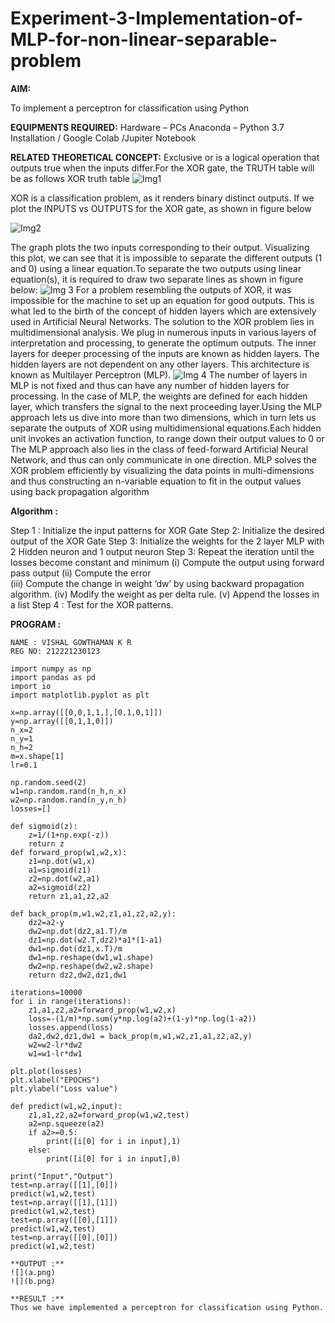 # Experiment-3-Implementation-of-MLP-for-non-linear-separable-problem
**AIM:**

To implement a perceptron for classification using Python

**EQUIPMENTS REQUIRED:**
Hardware – PCs
Anaconda – Python 3.7 Installation / Google Colab /Jupiter Notebook

**RELATED THEORETICAL CONCEPT:**
Exclusive or is a logical operation that outputs true when the inputs differ.For the XOR gate, the TRUTH table will be as follows
XOR truth table
![Img1](https://user-images.githubusercontent.com/112920679/195774720-35c2ed9d-d484-4485-b608-d809931a28f5.gif)

XOR is a classification problem, as it renders binary distinct outputs. If we plot the INPUTS vs OUTPUTS for the XOR gate, as shown in figure below

![Img2](https://user-images.githubusercontent.com/112920679/195774898-b0c5886b-3d58-4377-b52f-73148a3fe54d.gif)

The graph plots the two inputs corresponding to their output. Visualizing this plot, we can see that it is impossible to separate the different outputs (1 and 0) using a linear equation.To separate the two outputs using linear equation(s), it is required to draw two separate lines as shown in figure below:
![Img 3](https://user-images.githubusercontent.com/112920679/195775012-74683270-561b-4a3a-ac62-cf5ddfcf49ca.gif)
For a problem resembling the outputs of XOR, it was impossible for the machine to set up an equation for good outputs. This is what led to the birth of the concept of hidden layers which are extensively used in Artificial Neural Networks. The solution to the XOR problem lies in multidimensional analysis. We plug in numerous inputs in various layers of interpretation and processing, to generate the optimum outputs.
The inner layers for deeper processing of the inputs are known as hidden layers. The hidden layers are not dependent on any other layers. This architecture is known as Multilayer Perceptron (MLP).
![Img 4](https://user-images.githubusercontent.com/112920679/195775183-1f64fe3d-a60e-4998-b4f5-abce9534689d.gif)
The number of layers in MLP is not fixed and thus can have any number of hidden layers for processing. In the case of MLP, the weights are defined for each hidden layer, which transfers the signal to the next proceeding layer.Using the MLP approach lets us dive into more than two dimensions, which in turn lets us separate the outputs of XOR using multidimensional equations.Each hidden unit invokes an activation function, to range down their output values to 0 or The MLP approach also lies in the class of feed-forward Artificial Neural Network, and thus can only communicate in one direction. MLP solves the XOR problem efficiently by visualizing the data points in multi-dimensions and thus constructing an n-variable equation to fit in the output values using back propagation algorithm

**Algorithm :**

Step 1 : Initialize the input patterns for XOR Gate
Step 2: Initialize the desired output of the XOR Gate
Step 3: Initialize the weights for the 2 layer MLP with 2 Hidden neuron 
              and 1 output neuron
Step 3: Repeat the  iteration  until the losses become constant and 
              minimum
              (i)  Compute the output using forward pass output
              (ii) Compute the error  
		          (iii) Compute the change in weight ‘dw’ by using backward 
                     propagation algorithm.
             (iv) Modify the weight as per delta rule.
             (v)   Append the losses in a list
Step 4 : Test for the XOR patterns.

**PROGRAM :** 
```
NAME : VISHAL GOWTHAMAN K R
REG NO: 212221230123
```
```
import numpy as np
import pandas as pd
import io
import matplotlib.pyplot as plt

x=np.array([[0,0,1,1,],[0,1,0,1]])
y=np.array([[0,1,1,0]])
n_x=2
n_y=1
n_h=2
m=x.shape[1]
lr=0.1

np.random.seed(2)
w1=np.random.rand(n_h,n_x)
w2=np.random.rand(n_y,n_h)
losses=[]

def sigmoid(z):
    z=1/(1+np.exp(-z))
    return z
def forward_prop(w1,w2,x):
    z1=np.dot(w1,x)
    a1=sigmoid(z1)
    z2=np.dot(w2,a1)
    a2=sigmoid(z2)
    return z1,a1,z2,a2
    
def back_prop(m,w1,w2,z1,a1,z2,a2,y):
    dz2=a2-y
    dw2=np.dot(dz2,a1.T)/m
    dz1=np.dot(w2.T,dz2)*a1*(1-a1)
    dw1=np.dot(dz1,x.T)/m
    dw1=np.reshape(dw1,w1.shape)
    dw2=np.reshape(dw2,w2.shape)
    return dz2,dw2,dz1,dw1
    
iterations=10000
for i in range(iterations):
    z1,a1,z2,a2=forward_prop(w1,w2,x)
    loss=-(1/m)*np.sum(y*np.log(a2)+(1-y)*np.log(1-a2))
    losses.append(loss)
    da2,dw2,dz1,dw1 = back_prop(m,w1,w2,z1,a1,z2,a2,y)
    w2=w2-lr*dw2
    w1=w1-lr*dw1
    
plt.plot(losses)
plt.xlabel("EPOCHS")
plt.ylabel("Loss value")

def predict(w1,w2,input):
    z1,a1,z2,a2=forward_prop(w1,w2,test)
    a2=np.squeeze(a2)
    if a2>=0.5:
        print([i[0] for i in input],1)
    else:
        print([i[0] for i in input],0)

print("Input","Output")
test=np.array([[1],[0]])
predict(w1,w2,test)
test=np.array([[1],[1]])
predict(w1,w2,test)
test=np.array([[0],[1]])
predict(w1,w2,test)
test=np.array([[0],[0]])
predict(w1,w2,test)
    
**OUTPUT :**
![](a.png)
![](b.png)

**RESULT :**
Thus we have implemented a perceptron for classification using Python.

